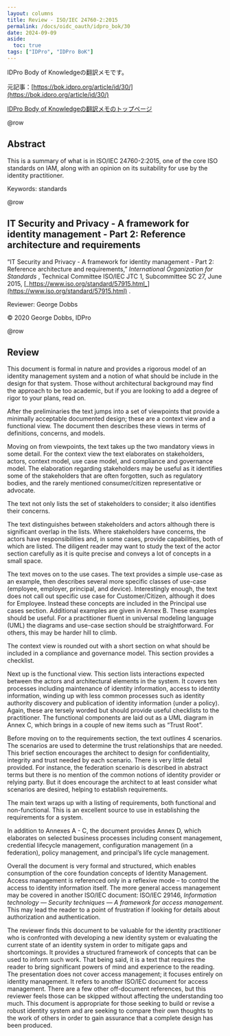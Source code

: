```yaml
---
layout: columns
title: Review - ISO/IEC 24760-2:2015
permalink: /docs/oidc_oauth/idpro_bok/30
date: 2024-09-09
aside:
  toc: true
tags: ["IDPro", "IDPro BoK"]
---
```


IDPro Body of Knowledgeの翻訳メモです。

元記事：[https://bok.idpro.org/article/id/30/](https://bok.idpro.org/article/id/30/)

[IDPro Body of Knowledgeの翻訳メモのトップページ](/docs/oidc_oauth/idpro_bok)

@row
## Abstract

This is a summary of what is in ISO/IEC 24760-2:2015, one of the core ISO standards on IAM, along with an opinion on its suitability for use by the identity practitioner.

Keywords: standards

@row
## IT Security and Privacy - A framework for identity management - Part 2: Reference architecture and requirements

“IT Security and Privacy - A framework for identity management - Part 2: Reference architecture and requirements,” _International Organization for Standards_ , Technical Committee ISO/IEC JTC 1, Subcommittee SC 27, June 2015, [_https://www.iso.org/standard/57915.html_](https://www.iso.org/standard/57915.html) .

Reviewer: George Dobbs

© 2020 George Dobbs, IDPro

@row
## Review

This document is formal in nature and provides a rigorous model of an identity management system and a notion of what should be include in the design for that system. Those without architectural background may find the approach to be too academic, but if you are looking to add a degree of rigor to your plans, read on.

After the preliminaries the text jumps into a set of viewpoints that provide a minimally acceptable documented design; these are a context view and a functional view. The document then describes these views in terms of definitions, concerns, and models.

Moving on from viewpoints, the text takes up the two mandatory views in some detail. For the context view the text elaborates on stakeholders, actors, context model, use case model, and compliance and governance model. The elaboration regarding stakeholders may be useful as it identifies some of the stakeholders that are often forgotten, such as regulatory bodies, and the rarely mentioned consumer/citizen representative or advocate.

The text not only lists the set of stakeholders to consider; it also identifies their concerns.

The text distinguishes between stakeholders and actors although there is significant overlap in the lists. Where stakeholders have concerns, the actors have responsibilities and, in some cases, provide capabilities, both of which are listed. The diligent reader may want to study the text of the actor section carefully as it is quite precise and conveys a lot of concepts in a small space.

The text moves on to the use cases. The text provides a simple use-case as an example, then describes several more specific classes of use-case (employee, employer, principal, and device). Interestingly enough, the text does not call out specific use case for Customer/Citizen, although it does for Employee. Instead these concepts are included in the Principal use cases section. Additional examples are given in Annex B. These examples should be useful. For a practitioner fluent in universal modeling language (UML) the diagrams and use-case section should be straightforward. For others, this may be harder hill to climb.

The context view is rounded out with a short section on what should be included in a compliance and governance model. This section provides a checklist.

Next up is the functional view. This section lists interactions expected between the actors and architectural elements in the system. It covers ten processes including maintenance of identity information, access to identity information, winding up with less common processes such as identity authority discovery and publication of identity information (under a policy). Again, these are tersely worded but should provide useful checklists to the practitioner. The functional components are laid out as a UML diagram in Annex C, which brings in a couple of new items such as “Trust Root”.

Before moving on to the requirements section, the text outlines 4 scenarios. The scenarios are used to determine the trust relationships that are needed. This brief section encourages the architect to design for confidentiality, integrity and trust needed by each scenario. There is very little detail provided. For instance, the federation scenario is described in abstract terms but there is no mention of the common notions of identity provider or relying party. But it does encourage the architect to at least consider what scenarios are desired, helping to establish requirements.

The main text wraps up with a listing of requirements, both functional and non-functional. This is an excellent source to use in establishing the requirements for a system.

In addition to Annexes A - C, the document provides Annex D, which elaborates on selected business processes including consent management, credential lifecycle management, configuration management (in a federation), policy management, and principal’s life cycle management.

Overall the document is very formal and structured, which enables consumption of the core foundation concepts of Identity Management. Access management is referenced only in a reflexive mode – to control the access to identity information itself. The more general access management may be covered in another ISO/IEC document: ISO/IEC 29146, _Information technology — Security techniques — A framework for access management._ This may lead the reader to a point of frustration if looking for details about authorization and authentication.

The reviewer finds this document to be valuable for the identity practitioner who is confronted with developing a new identity system or evaluating the current state of an identity system in order to mitigate gaps and shortcomings. It provides a structured framework of concepts that can be used to inform such work. That being said, it is a text that requires the reader to bring significant powers of mind and experience to the reading. The presentation does not cover access management; it focuses entirely on identity management. It refers to another ISO/IEC document for access management. There are a few other off-document references, but this reviewer feels those can be skipped without affecting the understanding too much. This document is appropriate for those seeking to build or revise a robust identity system and are seeking to compare their own thoughts to the work of others in order to gain assurance that a complete design has been produced.
